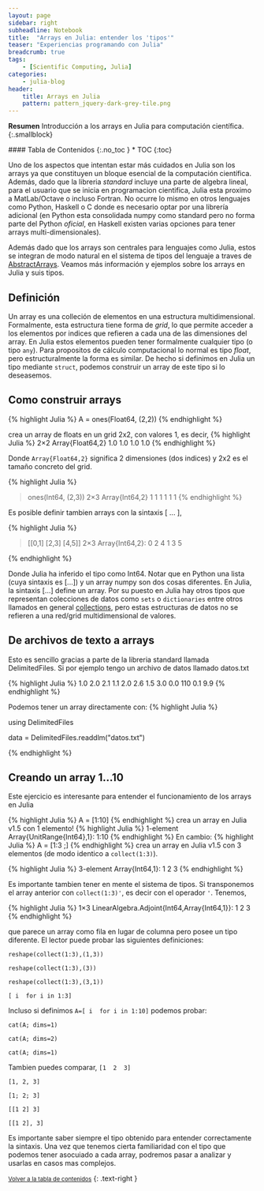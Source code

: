 ```yaml
---
layout: page
sidebar: right
subheadline: Notebook
title:  "Arrays en Julia: entender los 'tipos'"
teaser: "Experiencias programando con Julia"
breadcrumb: true
tags:
    - [Scientific Computing, Julia]
categories:
    - julia-blog
header:
    title: Arrays en Julia
    pattern: pattern_jquery-dark-grey-tile.png
---
```


**Resumen**
Introducción a los arrays en Julia para computación científica.
{:.smallblock}

<div class="panel radius" markdown="1">
#### Tabla de Contenidos
{:.no_toc }
*  TOC
{:toc}
</div>

Uno de los aspectos que intentan estar más cuidados en Julia son los arrays ya que constituyen un bloque esencial de la computación científica. Además, dado que la libreria *standard* incluye una parte de algebra lineal, para el usuario que se inicia en programacion cientifica, Julia esta proximo a MatLab/Octave o incluso Fortran. No ocurre lo mismo en otros lenguajes como Python, Haskell o C donde es necesario optar por una librería adicional (en Python esta consolidada numpy como standard pero no forma parte del Python *oficial*, en Haskell existen varias opciones para tener arrays multi-dimensionales).

Además dado que los arrays son centrales para lenguajes como Julia, estos se integran de modo natural en el sistema de tipos del lenguaje a traves de [AbstractArrays](https://docs.julialang.org/en/v1/base/arrays/#Core.AbstractArray). Veamos más información y ejemplos sobre los arrays en Julia y suis tipos.

## Definición

Un array es una colleción de elementos en una estructura multidimensional. Formalmente, esta estructura tiene forma de *grid*, lo que permite acceder a los elementos por indices que refieren a cada una de las dimensiones del array. En Julia estos elementos pueden tener formalmente cualquier tipo (o tipo `any`). Para propositos de cálculo computacional lo normal es tipo *float*, pero estructuralmente la forma es similar. De hecho si definimos en Julia un tipo mediante `struct`, podemos construir un array de este tipo si lo deseasemos.

## Como construir arrays

{% highlight Julia %}
A = ones(Float64, (2,2))
{% endhighlight %}

crea un array de floats en un grid 2x2, con valores 1, es decir,
{% highlight Julia %}
2×2 Array{Float64,2}
1.0   1.0
1.0   1.0
{% endhighlight %}

Donde `Array{Float64,2}` significa 2 dimensiones (dos indices) y 2x2 es el tamaño concreto del grid.

{% highlight Julia %}
> ones(Int64, (2,3))
2×3 Array{Int64,2}
1   1   1
1   1   1
{% endhighlight %}

Es posible definir tambien arrays con la sintaxis [ ... ],

{% highlight Julia %}

> [[0,1]  [2,3]  [4,5]]
2×3 Array{Int64,2}:
 0  2  4
 1  3  5
 
{% endhighlight %}

Donde Julia ha inferido el tipo como Int64. Notar que en Python una lista (cuya sintaxis es [...]) y un array numpy son dos cosas diferentes. En Julia, la sintaxis [...] define un array. Por su puesto en Julia hay otros tipos que representan colecciones de datos como `sets` o `dictionaries` entre otros llamados en general [collections](https://docs.julialang.org/en/v1/base/collections/), pero estas estructuras de datos no se refieren a una red/grid multidimensional de valores.

## De archivos de texto a arrays

Esto es sencillo gracias a parte de la libreria standard llamada DelimitedFiles. Si por ejemplo tengo un archivo de datos llamado datos.txt

{% highlight Julia %}
1.0 2.0 2.1
1.1 2.0 2.6
1.5 3.0 0.0
110 0.1 9.9
{% endhighlight %}

Podemos tener un array directamente con:
{% highlight Julia %}

using DelimitedFiles

data = DelimitedFiles.readdlm("datos.txt")

{% endhighlight %}

## Creando un array 1...10

Este ejercicio es interesante para entender el funcionamiento de los arrays en Julia

{% highlight Julia %}
A = [1:10]
{% endhighlight %}
crea un array en Julia v1.5 con 1 elemento!
{% highlight Julia %}
1-element Array{UnitRange{Int64},1}:
 1:10
{% endhighlight %}
En cambio:
{% highlight Julia %}
A = [1:3 ;]
{% endhighlight %}
crea un array en Julia v1.5 con 3 elementos (de modo identico a  `collect(1:3)`).

{% highlight Julia %}
3-element Array{Int64,1}:
  1
  2
  3
{% endhighlight %}

Es importante tambien tener en mente el sistema de tipos. Si transponemos el array anterior con `collect(1:3)'`, es decir con el operador `'`. Tenemos,

{% highlight Julia %}
1×3 LinearAlgebra.Adjoint{Int64,Array{Int64,1}}:
 1  2  3
{% endhighlight %}

que parece un array como fila en lugar de columna pero posee un tipo diferente. El lector puede probar las siguientes definiciones:

`reshape(collect(1:3),(1,3))` 

`reshape(collect(1:3),(3))`

`reshape(collect(1:3),(3,1))`

`[ i  for i in 1:3]`

Incluso si definimos `A=[ i  for i in 1:10]` podemos probar:

`cat(A; dims=1)`

`cat(A; dims=2)`

`cat(A; dims=1)`

Tambien puedes comparar,
`[1  2  3]`

`[1, 2, 3]`

`[1; 2; 3]`

`[[1 2] 3]`

`[[1 2], 3]`

Es importante saber siempre el tipo obtenido para entender correctamente la sintaxis. Una vez que tenemos cierta familiaridad con el tipo
que podemos tener asocuiado a cada array, podremos pasar a analizar y usarlas en casos mas complejos.



<small markdown="1">[Volver a la tabla de contenidos](#toc)</small>
{: .text-right }
